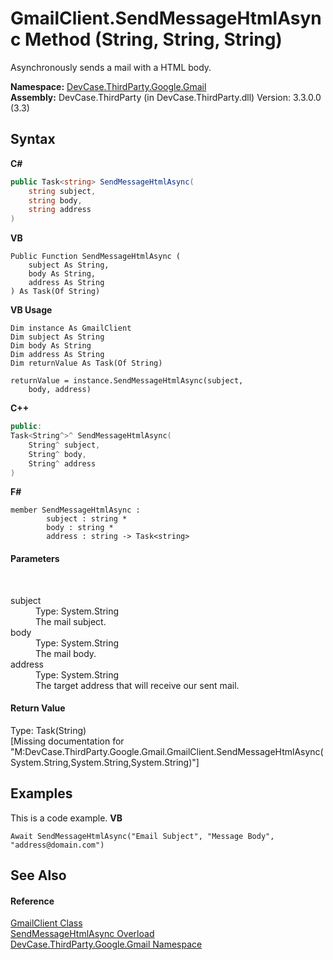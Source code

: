 # GmailClient.SendMessageHtmlAsync Method (String, String, String)
 

Asynchronously sends a mail with a HTML body.

**Namespace:**&nbsp;<a href="N_DevCase_ThirdParty_Google_Gmail">DevCase.ThirdParty.Google.Gmail</a><br />**Assembly:**&nbsp;DevCase.ThirdParty (in DevCase.ThirdParty.dll) Version: 3.3.0.0 (3.3)

## Syntax

**C#**<br />
``` C#
public Task<string> SendMessageHtmlAsync(
	string subject,
	string body,
	string address
)
```

**VB**<br />
``` VB
Public Function SendMessageHtmlAsync ( 
	subject As String,
	body As String,
	address As String
) As Task(Of String)
```

**VB Usage**<br />
``` VB Usage
Dim instance As GmailClient
Dim subject As String
Dim body As String
Dim address As String
Dim returnValue As Task(Of String)

returnValue = instance.SendMessageHtmlAsync(subject, 
	body, address)
```

**C++**<br />
``` C++
public:
Task<String^>^ SendMessageHtmlAsync(
	String^ subject, 
	String^ body, 
	String^ address
)
```

**F#**<br />
``` F#
member SendMessageHtmlAsync : 
        subject : string * 
        body : string * 
        address : string -> Task<string> 

```


#### Parameters
&nbsp;<dl><dt>subject</dt><dd>Type: System.String<br />The mail subject.</dd><dt>body</dt><dd>Type: System.String<br />The mail body.</dd><dt>address</dt><dd>Type: System.String<br />The target address that will receive our sent mail.</dd></dl>

#### Return Value
Type: Task(String)<br />\[Missing <returns> documentation for "M:DevCase.ThirdParty.Google.Gmail.GmailClient.SendMessageHtmlAsync(System.String,System.String,System.String)"\]

## Examples
This is a code example. 
**VB**<br />
``` VB
Await SendMessageHtmlAsync("Email Subject", "Message Body", "address@domain.com")
```


## See Also


#### Reference
<a href="T_DevCase_ThirdParty_Google_Gmail_GmailClient">GmailClient Class</a><br /><a href="Overload_DevCase_ThirdParty_Google_Gmail_GmailClient_SendMessageHtmlAsync">SendMessageHtmlAsync Overload</a><br /><a href="N_DevCase_ThirdParty_Google_Gmail">DevCase.ThirdParty.Google.Gmail Namespace</a><br />
